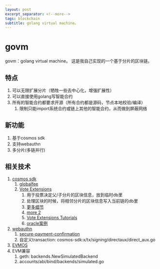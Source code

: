 ```yaml
---
layout: post
excerpt_separator: <!--more-->
tags: blockchain
subtitle: golang virtual machine。
---
```


# govm

govm：golang virtual machine。
这是我自己实现的一个基于分片的区块链。
<!--more-->

## 特点

1. 可以无限扩展分片（牺牲一些去中心化，增强扩展性）
2. 可以直接使用golang写智能合约
3. 所有的智能合约都要求开源（所有合约都是源码，节点本地校验/编译）
   1. 限制只能import系统合约或链上其他的智能合约，从而做到屏蔽网络

## 新功能

1. 基于cosmos sdk
2. 支持webauthn
3. 多分片(多链并行)

## 相关技术

1. [cosmos sdk](https://docs.cosmos.network/v0.50/)
   1. [globalfee](https://github.com/cosmos/gaia/tree/main/x/globalfee)
   2. [Vote Extensions](https://docs.cosmos.network/main/build/abci/vote-extensions)
      1. 用于投票决定父/子分片的区块信息，放到临时db里
      2. 处理区块的时候，将相邻分片的区块信息写入当前链的db里
      3. [更多细节](https://github.com/cosmos/cosmos-sdk/blob/main/docs/architecture/adr-064-abci-2.0.md#vote-extension-propagation--verification)
      4. [more 2](https://github.com/cosmos/cosmos-sdk/blob/5a733e81dce237fb379f6b8d9c624f1768ca03c6/docs/build/abci/00-introduction.md)
      5. [Vote Extensions Tutorials](https://docs.cosmos.network/v0.50/tutorials/vote-extensions/auction-frontrunning/getting-started)
      6. [oracle案例](https://github.com/cosmos/sdk-tutorials/tree/master/tutorials/oracle)
2. [webauthn](https://www.w3.org/TR/webauthn-2/)
   1. [secure-payment-confirmation](https://www.w3.org/TR/secure-payment-confirmation/)
   2. 自定义transaction: cosmos-sdk:x/tx/signing/directaux/direct_aux.go
3. [EVMOS](https://docs.evmos.org/protocol)
4. EVM兼容
   1. geth: backends.NewSimulatedBackend
   2. accounts/abi/bind/backends/simulated.go
